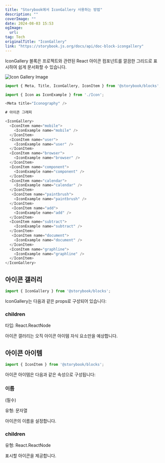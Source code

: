 ```yaml
---
title: "Storybook에서 IconGallery 사용하는 방법"
description: ""
coverImage: ""
date: 2024-08-03 15:53
ogImage: 
  url: 
tag: Tech
originalTitle: "IconGallery"
link: "https://storybook.js.org/docs/api/doc-block-icongallery"
---
```





IconGallery 블록은 프로젝트와 관련된 React 아이콘 컴포넌트를 깔끔한 그리드로 표시하여 쉽게 문서화할 수 있습니다.

![Icon Gallery Image](/assets/img/IconGallery_0.png)

```js
import { Meta, Title, IconGallery, IconItem } from '@storybook/blocks';

import { Icon as IconExample } from './Icon';

<Meta title="Iconography" />

# 아이콘 그래피

<IconGallery>
  <IconItem name="mobile">
    <IconExample name="mobile" />
  </IconItem>
  <IconItem name="user">
    <IconExample name="user" />
  </IconItem>
  <IconItem name="browser">
    <IconExample name="browser" />
  </IconItem>
  <IconItem name="component">
    <IconExample name="component" />
  </IconItem>
  <IconItem name="calendar">
    <IconExample name="calendar" />
  </IconItem>
   <IconItem name="paintbrush">
    <IconExample name="paintbrush" />
  </IconItem>
   <IconItem name="add">
    <IconExample name="add" />
  </IconItem>
  <IconItem name="subtract">
    <IconExample name="subtract" />
  </IconItem>
   <IconItem name="document">
    <IconExample name="document" />
  </IconItem>
  <IconItem name="graphline">
    <IconExample name="graphline" />
  </IconItem>
</IconGallery>
```

## 아이콘 갤러리



```js
import { IconGallery } from '@storybook/blocks';
```

IconGallery는 다음과 같은 props로 구성되어 있습니다:

### children

타입: React.ReactNode



아이콘 갤러리는 오직 아이콘 아이템 자식 요소만을 예상합니다.

## 아이콘 아이템

```js
import { IconItem } from '@storybook/blocks';
```

아이콘 아이템은 다음과 같은 속성으로 구성됩니다:



### 이름

(필수)

유형: 문자열

아이콘의 이름을 설정합니다.



### children

유형: React.ReactNode

표시할 아이콘을 제공합니다.